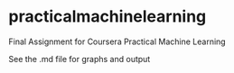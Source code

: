# practicalmachinelearning
Final Assignment for Coursera Practical Machine Learning

See the .md file for graphs and output
